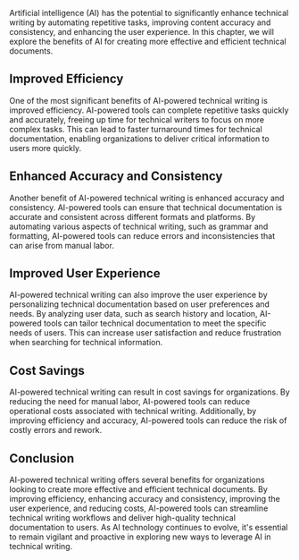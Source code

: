 
Artificial intelligence (AI) has the potential to significantly enhance technical writing by automating repetitive tasks, improving content accuracy and consistency, and enhancing the user experience. In this chapter, we will explore the benefits of AI for creating more effective and efficient technical documents.

Improved Efficiency
-------------------

One of the most significant benefits of AI-powered technical writing is improved efficiency. AI-powered tools can complete repetitive tasks quickly and accurately, freeing up time for technical writers to focus on more complex tasks. This can lead to faster turnaround times for technical documentation, enabling organizations to deliver critical information to users more quickly.

Enhanced Accuracy and Consistency
---------------------------------

Another benefit of AI-powered technical writing is enhanced accuracy and consistency. AI-powered tools can ensure that technical documentation is accurate and consistent across different formats and platforms. By automating various aspects of technical writing, such as grammar and formatting, AI-powered tools can reduce errors and inconsistencies that can arise from manual labor.

Improved User Experience
------------------------

AI-powered technical writing can also improve the user experience by personalizing technical documentation based on user preferences and needs. By analyzing user data, such as search history and location, AI-powered tools can tailor technical documentation to meet the specific needs of users. This can increase user satisfaction and reduce frustration when searching for technical information.

Cost Savings
------------

AI-powered technical writing can result in cost savings for organizations. By reducing the need for manual labor, AI-powered tools can reduce operational costs associated with technical writing. Additionally, by improving efficiency and accuracy, AI-powered tools can reduce the risk of costly errors and rework.

Conclusion
----------

AI-powered technical writing offers several benefits for organizations looking to create more effective and efficient technical documents. By improving efficiency, enhancing accuracy and consistency, improving the user experience, and reducing costs, AI-powered tools can streamline technical writing workflows and deliver high-quality technical documentation to users. As AI technology continues to evolve, it's essential to remain vigilant and proactive in exploring new ways to leverage AI in technical writing.
